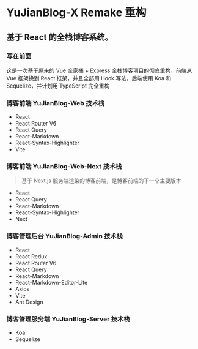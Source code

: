 # YuJianBlog-X Remake 重构

## 基于 React 的全栈博客系统。

### 写在前面

这是一次基于原来的 Vue 全家桶 + Express 全栈博客项目的彻底重构，前端从 Vue 框架换到 React 框架，并且全部用 Hook 写法，后端使用 Koa 和 Sequelize，并计划用 TypeScript 完全重构

### 博客前端 YuJianBlog-Web 技术栈

- React
- React Router V6
- React Query
- React-Markdown
- React-Syntax-Highlighter
- Vite

### 博客前端 YuJianBlog-Web-Next 技术栈

> 基于 Next.js 服务端渲染的博客前端，是博客前端的下一个主要版本

- React
- React Query
- React-Markdown
- React-Syntax-Highlighter
- Next

### 博客管理后台 YuJianBlog-Admin 技术栈

- React
- React Redux
- React Router V6
- React Query
- React-Markdown
- React-Markdown-Editor-Lite
- Axios
- Vite
- Ant Design

### 博客管理服务端 YuJianBlog-Server 技术栈

- Koa
- Sequelize
